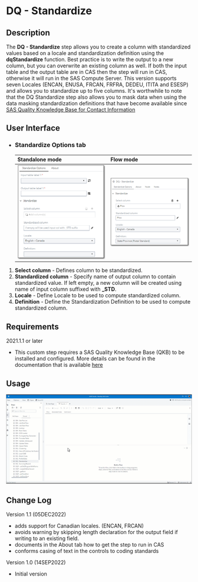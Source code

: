 # DQ - Standardize

## Description

The **DQ - Standardize** step allows you to create a column with standardized values based on a locale and standardization definition using the **dqStandardize** function.  Best practice is to write the output to a new column, but you can overwrite an existing column as well.  If both the input table and the output table are in CAS then the step will run in CAS, otherwise it will run in the SAS Compute Server.  This version supports seven Locales (ENCAN, ENUSA, FRCAN, FRFRA, DEDEU, ITITA and ESESP) and allows you to standardize up to five columns.  It's worthwhile to note that the DQ Standardize step also allows you to mask data when using the data masking standardization definitions that have become available since [SAS Quality Knowledge Base for Contact Information](https://support.sas.com/en/software/quality-knowledge-base-support.html#documentation)       


## User Interface  

* ### Standardize Options tab ###

   | Standalone mode | Flow mode |
   | --- | --- |                  
   | ![](img/dqstandardize-tabstandardizeoptions-standalone.png) | ![](img/dqstandardize-tabstandardizeoptions-flowmode.png) |

1. **Select column** - Defines column to be standardized.  
2. **Standardized column** - Specify name of output column to contain standardized value.  If left empty, a new column will be created using name of input column suffixed with **_STD**.  
3. **Locale**          - Define Locale to be used to compute standardized column.  
4. **Definition**      - Define the Standardization Definition to be used to compute standardized column.  

## Requirements  

2021.1.1 or later  

* This custom step requires a SAS Quality Knowledge Base (QKB) to be installed and configured. More details can be found in the documentation that is available [here](https://support.sas.com/en/software/quality-knowledge-base-support.html)  


## Usage  

![Using the DQ - Standardize Custom Step](img/dqstandardize.gif)

## Change Log  

Version 1.1 (05DEC2022)
 * adds support for Canadian locales.  (ENCAN, FRCAN)
 * avoids warning by skipping length declaration for the output field if writing to an existing field.
 * documents in the About tab how to get the step to run in CAS
 * conforms casing of text in the controls to coding standards

Version 1.0 (14SEP2022)
 * Initial version 